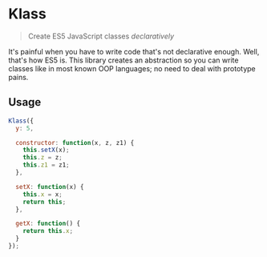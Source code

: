 # Klass
> Create ES5 JavaScript classes *declaratively*

It's painful when you have to write code that's not declarative enough. Well, that's how ES5 is. This library creates an abstraction so you can write classes like in most known OOP languages; no need to deal with prototype pains.

## Usage

```js
Klass({
  y: 5,

  constructor: function(x, z, z1) {
  	this.setX(x);
    this.z = z;
    this.z1 = z1;
  },

  setX: function(x) {
    this.x = x;
    return this;
  },

  getX: function() {
    return this.x;
  }
});
```